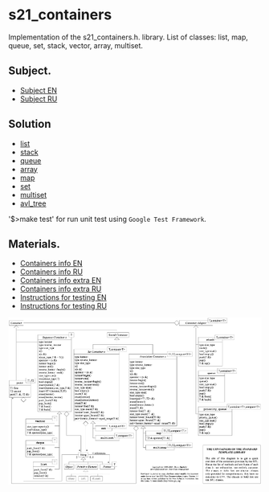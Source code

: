 # s21_containers

Implementation of the s21_containers.h. library. List of classes: list, map, queue, set, stack, vector, array, multiset.

## Subject.

- [Subject EN](./subject_en.md)
- [Subject RU](./subject_ru.md)

## Solution

- [list](./include/s21_list.h)
- [stack](./include/s21_stack.h)
- [queue](./include/s21_queue.h)
- [array](./include/s21_array.h)
- [map](./include/s21_map.h)
- [set](./include/s21_set.h)
- [multiset](./include/s21_multiset.h)
- [avl_tree](./include/s21_avl_tree.h)

'$>make test' for run unit test using `Google Test Framework`.

## Materials.

- [Containers info EN](./materials/containers_info.md)
- [Containers info RU](./materials/containers_info_rus.md)
- [Containers info extra EN](./materials/containers_info_extra.md)
- [Containers info extra RU](./materials/containers_info_extra_rus.md)
- [Instructions for testing EN](./materials/instructions_for_testing.md)
- [Instructions for testing RU](./materials/instructions_for_testing_rus.md)

<img src="./materials/STL_UML.png" alt="stl_uml" width="900"/>
